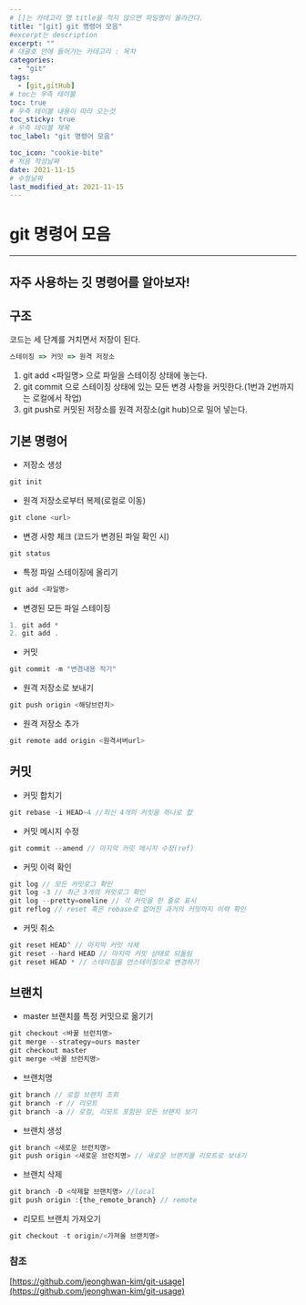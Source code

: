 ```yaml
---
# []는 카테고리 명 title을 적지 않으면 파일명이 올라간다.
title: "[git] git 명령어 모음"
#excerpt는 description
excerpt: ""
# 대괄호 안에 들어가는 카테고리 : 목차
categories:
  - "git"
tags:
  - [git,gitHub]
# toc는 우측 테이블
toc: true
# 우측 테이블 내용이 따라 오는것 
toc_sticky: true
# 우측 테이블 제목
toc_label: "git 명령어 모음"

toc_icon: "cookie-bite"
# 처음 작성날짜
date: 2021-11-15
# 수정날짜
last_modified_at: 2021-11-15
---
```


# git 명령어 모음

---

## 자주 사용하는 깃 명령어를 알아보자!

## 구조

코드는 세 단계를 거치면서 저장이 된다.

```jsx
스테이징 => 커밋 => 원격 저장소
```

1. git add <파일명> 으로 파일을 스테이징 상태에 놓는다.
2. git commit 으로 스테이징 상태에 있는 모든 변경 사항을 커밋한다.(1번과 2번까지는 로컬에서 작업)
3. git push로 커밋된 저장소를 원격 저장소(git hub)으로 밀어 넣는다.

## 기본 명령어

- 저장소 생성

```jsx
git init
```

- 원격 저장소로부터 복제(로컬로 이동)

```jsx
git clone <url>
```

- 변경 사항 체크 (코드가 변경된 파일 확인 시)

```jsx
git status
```

- 특정 파일 스테이징에 올리기

```jsx
git add <파일명>
```

- 변경된 모든 파일 스테이징

```jsx
1. git add *
2. git add .
```

- 커밋

```jsx
git commit -m "변경내용 적기"
```

- 원격 저장소로 보내기

```jsx
git push origin <해당브런치>
```

- 원격 저장소 추가

```jsx
git remote add origin <원격서버url>
```

## 커밋

- 커밋 합치기

```jsx
git rebase -i HEAD~4 //최신 4개의 커밋을 하나로 합
```

- 커밋 메시지 수정

```jsx
git commit --amend // 마지막 커밋 메시지 수정(ref)
```

- 커밋 이력 확인

```jsx
git log // 모든 커밋로그 확인
git log -3 // 최근 3개의 커밋로그 확인
git log --pretty=oneline // 각 커밋을 한 줄로 표시
git reflog // reset 혹은 rebase로 없어진 과거의 커밋까지 이력 확인
```

- 커밋 취소

```jsx
git reset HEAD^ // 마지막 커밋 삭제
git reset --hard HEAD // 마지막 커밋 상태로 되돌림
git reset HEAD * // 스테이징을 언스테이징으로 변경하기 
```

## 브랜치

- master 브랜치를 특정 커밋으로 옮기기

```jsx
git checkout <바꿀 브런치명>
git merge --strategy=ours master
git checkout master
git merge <바꿀 브런치명>
```

- 브랜치명

```jsx
git branch // 로컬 브랜치 조회
git branch -r // 리모트
git branch -a // 로컬, 리모트 포함된 모든 브랜치 보기
```

- 브랜치 생성

```jsx
git branch <새로운 브런치명>
git push origin <새로운 브런치명> // 새로운 브랜치를 리모트로 보내기
```

- 브랜치 삭제

```jsx
git branch -D <삭제할 브랜치명> //local
git push origin :{the_remote_branch} // remote
```

- 리모트 브랜치 가져오기

```jsx
git checkout -t origin/<가져올 브랜치명> 
```

### 참조

[https://github.com/jeonghwan-kim/git-usage](https://github.com/jeonghwan-kim/git-usage)
